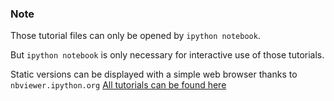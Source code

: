 ### Note

Those tutorial files can only be opened by `ipython notebook`.

But `ipython notebook` is only necessary for interactive use
of those tutorials.

Static versions can be displayed with a simple web browser thanks to `nbviewer.ipython.org`
[All tutorials can be found here](http://nbviewer.ipython.org/github/aymeric-spiga/planetoplot/tree/master/tutorial/)


